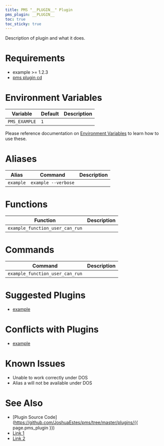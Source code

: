 ```yaml
---
title: PMS "__PLUGIN__" Plugin
pms_plugin: __PLUGIN__
toc: true
toc_sticky: true
---
```


Description of plugin and what it does.

# Requirements

* example >= 1.2.3
* [pms plugin cd](/pms/plugins/cd.html)

# Environment Variables

| Variable | Default | Description |
| --- | --- | --- |
| `PMS_EXAMPLE` | `1` | |

Please reference documentation on [Environment Variables](/pms/env-vars.html) to
learn how to use these.

# Aliases

| Alias | Command | Description |
| --- | --- | --- |
| `example` | `example --verbose` | |

# Functions

| Function | Description |
| --- | --- |
| `example_function_user_can_run` | |

# Commands

| Command | Description |
| --- | --- |
| `example_function_user_can_run` | |

# Suggested Plugins

* [example](/pms/plugins/example.html)

# Conflicts with Plugins

* [example](/pms/plugins/example.html)

# Known Issues

* Unable to work correctly under DOS
* Alias a will not be available under DOS

# See Also

* [Plugin Source Code](https://github.com/JoshuaEstes/pms/tree/master/plugins/{{ page.pms_plugin }})
* [Link 1](/pms)
* [Link 2](/pms)
